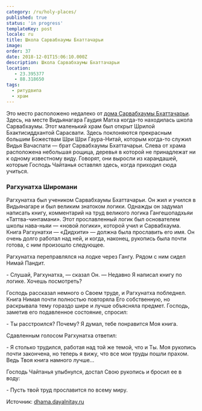 ```yaml
---
category: /ru/holy-places/
published: true
status: 'in progress'
templateKey: post
locale: ru
title: Школа Сарвабхаумы Бхаттачарьи
image:
order: 37
date: 2018-12-01T15:06:10.000Z
description: Школа Сарвабхаумы Бхаттачарьи
location:
   - 23.395377
   - 88.318650
tags:
  - ритудвипа
  - храм
---
```


Это место расположено недалеко от [дома Сарвабхаумы Бхаттачарьи](/ru/sarvabhauma-bhattacharya-house). Здесь, на месте Видьянагара Гаудия Матха когда-то находилась школа Сарвабхаумы. Этот маленький храм был открыт Шрилой Бхактисиддхантой Сарасвати. Здесь поклоняются прекрасным большим Божествам Шри Шри Гаура-Нитай, которым когда-то служил Видья Вачаспати — брат Сарвабхаумы Бхаттачарьи. Слева от храма расположена небольшая рощица, деревья в которой не принадлежат ни к одному известному виду. Говорят, они выросли из карандашей, которые Господь Чайтанья оставлял здесь, когда приходил сюда учиться.

### Рагхунатха Широмани
Рагхунатха был учеником Сарвабхаумы Бхаттачарьи. Он жил и учился в Видьянагаре и был великим знатоком логики. Однажды он задумал написать книгу, комментарий на труд великого логика Гангешопадхьяи «Таттва-чинтамани». Этот прославленный логик был основателем школы нава-ньяи — «новой логики», которой учил и Сарвабхаума. Книга Рагхунатхи — «Дидхити» — должна была прославить его имя. Он очень долго работал над ней, и когда, наконец, рукопись была почти готова, с ним произошло следующее.

Рагхунатха переправлялся на лодке через Гангу. Рядом с ним сидел Нимай Пандит.

\- Слушай, Рагхунатха, — сказал Он. — Недавно Я написал книгу по логике. Хочешь посмотреть?

Господь рассказал немного о Своем труде, и Рагхунатха побледнел. Книга Нимая почти полностью повторяла Его собственную, но раскрывала тему гораздо шире и лучше объясняла предмет. Господь, заметив его подавленное состояние, спросил:

\- Ты расстроился? Почему? Я думал, тебе понравится Моя книга.

Сдавленным голосом Рагхунатха ответил:

\- Я столько трудился, работая над той же темой, что и Ты. Моя рукопись почти закончена, но теперь я вижу, что все мои труды пошли прахом. Ведь Твоя книга намного лучше…

Господь Чайтанья улыбнулся, достал Свою рукопись и бросил ее в воду:

\- Пусть твой труд прославится по всему миру.

Источник: [dhama.dayalnitay.ru](http://dhama.dayalnitay.ru/)

<tbd locale="ru" url="mailto:haribol@mayapur.live"></tbd>
